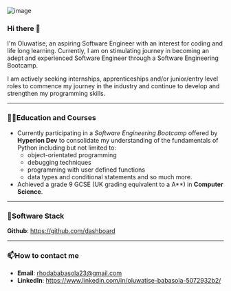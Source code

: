
![image](https://github.com/O-Babasola/O-Babasola/assets/160128209/b3505a96-7151-4d73-9347-f86b063dc154)


### Hi there 👋

I'm Oluwatise, an aspiring Software Engineer with an interest for coding and life long learning. Currently, I am on stimulating journey in becoming an adept and experienced Software Engineer through a Software Engineering Bootcamp.

I am actively seeking internships, apprenticeships and/or junior/entry level roles to commence my journey in the industry and continue to develop and strengthen my programming skills.

---

### :woman_student:Education and Courses
- Currently participating in a *Software Engineering Bootcamp* offered by **Hyperion Dev** to consolidate my understanding of the fundamentals of Python including but not limited to:
   - object-orientated programming
   - debugging techniques
   - programming with user defined functions
   - data types and conditional statements and so much more.
- Achieved a grade 9 GCSE (UK grading equivalent to a A**) in **Computer Science**.

---

### 📑Software Stack 

**Github**: https://github.com/dashboard 

---

### 📫How to contact me
- **Email**: rhodababasola23@gmail.com
- **LinkedIn**: https://www.linkedin.com/in/oluwatise-babasola-5072932b2/



<!--
**O-Babasola/O-Babasola** is a ✨ _special_ ✨ repository because its `README.md` (this file) appears on your GitHub profile.

Here are some ideas to get you started:

- 🔭 I’m currently working on ...
- 🌱 I’m currently learning ...
- 👯 I’m looking to collaborate on ...
- 🤔 I’m looking for help with ...
- 💬 Ask me about ...
- 📫 How to reach me: ...
- 😄 Pronouns: ...
- ⚡ Fun fact: ...
-->

